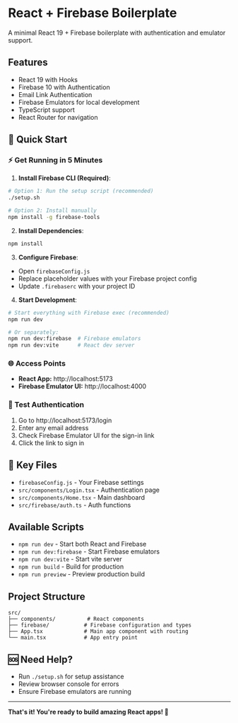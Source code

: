 # React + Firebase Boilerplate

A minimal React 19 + Firebase boilerplate with authentication and emulator support.

## Features

- React 19 with Hooks
- Firebase 10 with Authentication
- Email Link Authentication
- Firebase Emulators for local development
- TypeScript support
- React Router for navigation

## 🚀 Quick Start

### ⚡ Get Running in 5 Minutes

1. **Install Firebase CLI (Required)**:
```bash
# Option 1: Run the setup script (recommended)
./setup.sh

# Option 2: Install manually
npm install -g firebase-tools
```

2. **Install Dependencies**:
```bash
npm install
```

3. **Configure Firebase**:
- Open `firebaseConfig.js`
- Replace placeholder values with your Firebase project config
- Update `.firebaserc` with your project ID

4. **Start Development**:
```bash
# Start everything with Firebase exec (recommended)
npm run dev

# Or separately:
npm run dev:firebase  # Firebase emulators
npm run dev:vite      # React dev server
```

### 🌐 Access Points
- **React App:** http://localhost:5173
- **Firebase Emulator UI:** http://localhost:4000

### 🔐 Test Authentication
1. Go to http://localhost:5173/login
2. Enter any email address
3. Check Firebase Emulator UI for the sign-in link
4. Click the link to sign in

## 📁 Key Files
- `firebaseConfig.js` - Your Firebase settings
- `src/components/Login.tsx` - Authentication page
- `src/components/Home.tsx` - Main dashboard
- `src/firebase/auth.ts` - Auth functions

## Available Scripts

- `npm run dev` - Start both React and Firebase
- `npm run dev:firebase` - Start Firebase emulators
- `npm run dev:vite` - Start vite server
- `npm run build` - Build for production
- `npm run preview` - Preview production build

## Project Structure

```
src/
├── components/          # React components
├── firebase/           # Firebase configuration and types
├── App.tsx             # Main app component with routing
└── main.tsx            # App entry point
```

## 🆘 Need Help?
- Run `./setup.sh` for setup assistance
- Review browser console for errors
- Ensure Firebase emulators are running

---

**That's it! You're ready to build amazing React apps! 🎉**
